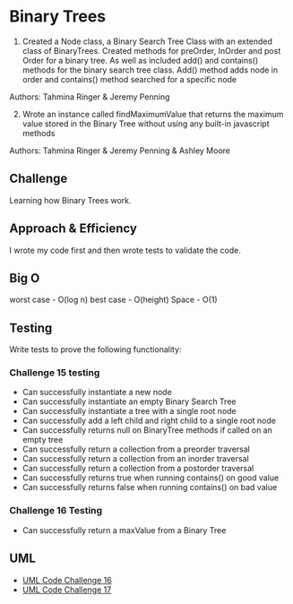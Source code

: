 # Binary Trees

1. Created a Node class, a Binary Search Tree Class with an extended class of BinaryTrees. Created methods for preOrder, InOrder and post Order for a binary tree. As well as included add() and contains() methods for the binary search tree class. Add() method adds node in order and contains() method searched for a specific node

Authors: Tahmina Ringer & Jeremy Penning

2. Wrote an instance called findMaximumValue that returns the maximum value stored in the Binary Tree without using any built-in javascript methods

Authors: Tahmina Ringer & Jeremy Penning & Ashley Moore

## Challenge

Learning how Binary Trees work.

## Approach & Efficiency

I wrote my code first and then wrote tests to validate the code.

## Big O

worst case - O(log n)
best case - O(height)
Space - O(1)

## Testing

Write tests to prove the following functionality:

### Challenge 15 testing

- Can successfully instantiate a new node
- Can successfully instantiate an empty Binary Search Tree
- Can successfully instantiate a tree with a single root node
- Can successfully add a left child and right child to a single root node
- Can successfully returns null on BinaryTree methods if called on an empty tree
- Can successfully return a collection from a preorder traversal
- Can successfully return a collection from an inorder traversal
- Can successfully return a collection from a postorder traversal
- Can successfully returns true when running contains() on good value
- Can successfully returns false when running contains() on bad value

### Challenge 16 Testing

- Can successfully return a maxValue from a Binary Tree

## UML

- [UML Code Challenge 16](UMLCC16.png)
- [UML Code Challenge 17](UMLCC17.png)

